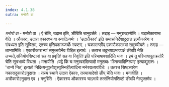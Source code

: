 ```yaml
---
index: 4.1.38
sutra: मनोरौ वा

---
```

_मनोरौ वा_ - मनोरौ वा । ऐ चेति, उदात्त इति, ङीबिति चानुवर्तते । तदाह — मनुशब्दस्येति । उदात्तैकारश्च वेति । औकारः, उदात्त एकारश्च वा स्यादित्यर्थः । 'उदात्तैकार' इति समासनिर्देशादुदात्त इत्यौकारेण न संबध्यत इति सूचितम्, एतच्च वृत्तिपदमञ्जर्योः स्पष्टम् । चकारान्ङीप् एकारौकाराभ्यां समुच्चीयते । तदाह — ताभ्यामिति । एकारौकाराभ्यां समुच्चयेनैव विहित इत्यर्थः । ततश्च तदुभयाऽभावपक्षे ङीबपि नेति लभ्यते,संनियोगशिष्टानां सह वा प्रवृत्तिः॑ सह वा निवृत्तिः॑ इति परिभाषावशादिति भावः । इयं तु परिभाषापूतक्रतोरै चे॑ति सूत्रभाष्ये स्थिता । मनायीति ।यद्वै किं च मनुरवद॑दित्यादौ मनुशब्दः 'ञ्नित्यादिनित्यम्' इत्याद्युदात्तः । 'धान्ये नित्' इत्यतो निदित्यनुवृत्तौशृस्वृस्निही॑त्यादिना मनेरुप्रत्ययविधेः । ततश्च सिष्टस्वरेण नकारादुकारोऽनुदात्तः । तस्य स्थाने उदात्त ऐकारः, तस्यायादेशो ङीप् चेति भावः । मनावीति । अत्रौकारोऽनुदात्त एव । मनुरिति । ऐकारस्य औकारस्य चाऽभावे तत्संनियोगशिष्टो ङीबपि नेत्युक्तमेव ।